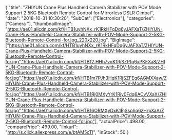 {
	"title": "ZHIYUN Crane Plus Handheld Camera Stabilizer with POV Mode Support 2.5KG Bluetooth Remote Control for Mirrorless DSLR Gimbal",
	"date": "2018-10-31 10:30:20",
	"SubCat": ["Electronics"],
	"categories": ["Camera "],
	"thumbnailImage": "https://ae01.alicdn.com/kf/HTB1uyhNXx_rK1RkHFqDq6yJAFXaT/ZHIYUN-Crane-Plus-Handheld-Camera-Stabilizer-with-POV-Mode-Support-2-5KG-Bluetooth-Remote-Control-for.jpg_220x220.jpg",
	"BigImage": ["https://ae01.alicdn.com/kf/HTB1uyhNXx_rK1RkHFqDq6yJAFXaT/ZHIYUN-Crane-Plus-Handheld-Camera-Stabilizer-with-POV-Mode-Support-2-5KG-Bluetooth-Remote-Control-for.jpg","https://ae01.alicdn.com/kf/HTB12.HHh7voK1RjSZPfq6xPKFXa8/ZHIYUN-Crane-Plus-Handheld-Camera-Stabilizer-with-POV-Mode-Support-2-5KG-Bluetooth-Remote-Control-for.jpg","https://ae01.alicdn.com/kf/HTB1m7PJh3HqK1RjSZFEq6AGMXXaw/ZHIYUN-Crane-Plus-Handheld-Camera-Stabilizer-with-POV-Mode-Support-2-5KG-Bluetooth-Remote-Control-for.jpg","https://ae01.alicdn.com/kf/HTB1Rj0MXyYrK1Rjy0Fdq6ACvVXaX/ZHIYUN-Crane-Plus-Handheld-Camera-Stabilizer-with-POV-Mode-Support-2-5KG-Bluetooth-Remote-Control-for.jpg","https://ae01.alicdn.com/kf/HTB16ORMXyDxK1RjSsphq6zHrpXaA/ZHIYUN-Crane-Plus-Handheld-Camera-Stabilizer-with-POV-Mode-Support-2-5KG-Bluetooth-Remote-Control-for.jpg"],
	"actualPrice": 498.00,
	"comparePrice": 499.00,
	"linkurl": "http://s.click.aliexpress.com/e/btAM5cTI",
	"inStock": 50
}
